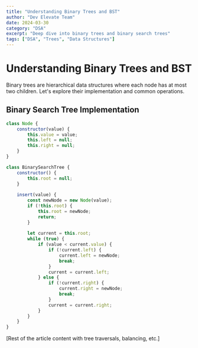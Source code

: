 ```yaml
---
title: "Understanding Binary Trees and BST"
author: "Dev Elevate Team"
date: 2024-03-30
category: "DSA"
excerpt: "Deep dive into binary trees and binary search trees"
tags: ["DSA", "Trees", "Data Structures"]
---
```


# Understanding Binary Trees and BST

Binary trees are hierarchical data structures where each node has at most two children. Let's explore their implementation and common operations.

## Binary Search Tree Implementation

```javascript
class Node {
    constructor(value) {
        this.value = value;
        this.left = null;
        this.right = null;
    }
}

class BinarySearchTree {
    constructor() {
        this.root = null;
    }
    
    insert(value) {
        const newNode = new Node(value);
        if (!this.root) {
            this.root = newNode;
            return;
        }
        
        let current = this.root;
        while (true) {
            if (value < current.value) {
                if (!current.left) {
                    current.left = newNode;
                    break;
                }
                current = current.left;
            } else {
                if (!current.right) {
                    current.right = newNode;
                    break;
                }
                current = current.right;
            }
        }
    }
}
```

[Rest of the article content with tree traversals, balancing, etc.]